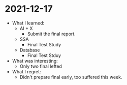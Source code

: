 # 2021-12-17

- What I learned: 
  - AI + X 
    - Submit the final report.
  - SSA
    - Final Test Study
  - Database
    - Final Test Stduy
- What was interesting:
  - Only two final lefted 
- What I regret: 
  - Didn't prepare final early, too suffered this week.